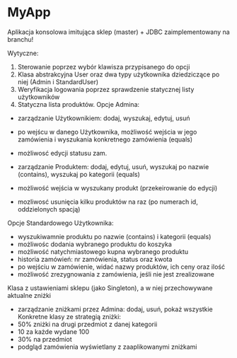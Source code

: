 # MyApp

Aplikacja konsolowa imitująca sklep (master) + JDBC zaimplementowany na branchu!

Wytyczne:
1. Sterowanie poprzez wybór klawisza przypisanego do opcji
2. Klasa abstrakcyjna User oraz dwa typy użytkownika dziedziczące po niej (Admin i StandardUser)
3. Weryfikacja logowania poprzez sprawdzenie statycznej listy użytkowników
4. Statyczna lista produktów.
Opcje Admina:
- zarządzanie Użytkownikiem: dodaj, wyszukaj, edytuj, usuń
- po wejścu w danego Użytkownika, możliwość wejścia w jego zamówienia i wyszukania konkretnego zamówienia (equals)
- możliwosć edycji statusu zam.

- zarządzanie Produktem: dodaj, edytuj, usuń, wyszukaj po nazwie (contains), wyszukaj po kategorii (equals)
- możliwość wejścia w wyszukany produkt (przekeirowanie do edycji)
- mozliwosć usunięcia kilku produktów na raz (po numerach id, oddzielonych spacją)

Opcje Standardowego Użytkownika:
- wyszukiwamnie produktu po nazwie (contains) i kategorii (equals)
- możliwośc dodania wybranego produktu do koszyka
- możliwość natychmiastowego kupna wybranego produktu
- historia zamówień: nr zamówienia, status oraz kwota
- po wejściu w zamówienie, widać nazwy produktów, ich ceny oraz ilość
- możliwość zrezygnowania z zamówienia, jeśli nie jest zrealizowane

Klasa z ustawieniami sklepu (jako Singleton), a w niej przechowywane aktualne zniżki
- zarządzanie zniżkami przez Admina: dodaj, usuń, pokaż wszystkie
Konkretne klasy ze strategią zniżki:
- 50% zniżki na drugi przedmiot z danej kategorii
- 10 za każde wydane 100
- 30% na przedmiot
- podgląd zamówienia wyświetlany z zaaplikowanymi zniżkami
